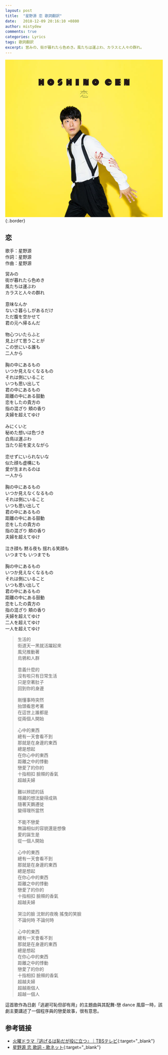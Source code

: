 ```yaml
---
layout: post
title:  "星野源 恋 歌詞翻訳"
date:   2018-12-09 20:16:10 +0800
author: mistydew
comments: true
categories: Lyrics
tags: 歌詞翻訳
excerpt: 営みの、街が暮れたら色めき。風たちは運ぶわ、カラスと人々の群れ。
---
```

![恋](/assets/images/cover/misc/恋.jpg){:.border}

## 恋

歌手：星野源<br>
作詞：星野源<br>
作曲：星野源

<div class="lyric-original">
<p>
営みの<br>
街が暮れたら色めき<br>
風たちは運ぶわ<br>
カラスと人々の群れ<br>
<br>
意味なんか<br>
ないさ暮らしがあるだけ<br>
ただ腹を空かせて<br>
君の元へ帰るんだ<br>
<br>
物心ついたらふと<br>
見上げて思うことが<br>
この世にいる誰も<br>
二人から<br>
<br>
胸の中にあるもの<br>
いつか見えなくなるもの<br>
それは側にいること<br>
いつも思い出して<br>
君の中にあるもの<br>
距離の中にある鼓動<br>
恋をしたの貴方の<br>
指の混ざり 頬の香り<br>
夫婦を超えてゆけ<br>
<br>
みにくいと<br>
秘めた想いは色づき<br>
白鳥は運ぶわ<br>
当たり前を変えながら<br>
<br>
恋せずにいられないな<br>
似た顔も虚構にも<br>
愛が生まれるのは<br>
一人から<br>
<br>
胸の中にあるもの<br>
いつか見えなくなるもの<br>
それは側にいること<br>
いつも思い出して<br>
君の中にあるもの<br>
距離の中にある鼓動<br>
恋をしたの貴方の<br>
指の混ざり 頬の香り<br>
夫婦を超えてゆけ<br>
<br>
泣き顔も 黙る夜も 揺れる笑顔も<br>
いつまでも いつまでも<br>
<br>
胸の中にあるもの<br>
いつか見えなくなるもの<br>
それは側にいること<br>
いつも思い出して<br>
君の中にあるもの<br>
距離の中にある鼓動<br>
恋をしたの貴方の<br>
指の混ざり 頬の香り<br>
夫婦を超えてゆけ<br>
二人を超えてゆけ<br>
一人を超えてゆけ
</p>
</div>

<div class="lyric-translation">
<blockquote>
生活的<br>
街道天一黑就活躍起來<br>
風兒推動著<br>
烏鴉和人群<br>
<br>
意義什麼的<br>
沒有啦只有日常生活<br>
只是空著肚子<br>
回到你的身邊<br>
<br>
剛懂事時突然<br>
抬頭看思考著<br>
在這世上誰都是<br>
從兩個人開始<br>
<br>
心中的東西<br>
總有一天會看不到<br>
那就是在身邊的東西<br>
總是想起<br>
在你心中的東西<br>
距離之中的悸動<br>
戀愛了的你的<br>
十指相扣 臉頰的香氣<br>
超越夫婦<br>
<br>
難以辨認的話<br>
隱藏的想法變得成熟<br>
隨著天鵝遷徙<br>
變得理所當然<br>
<br>
不能不戀愛<br>
無論相似的容貌還是想像<br>
愛的誕生是<br>
從一個人開始<br>
<br>
心中的東西<br>
總有一天會看不到<br>
那就是在身邊的東西<br>
總是想起<br>
在你心中的東西<br>
距離之中的悸動<br>
戀愛了的你的<br>
十指相扣 臉頰的香氣<br>
超越夫婦<br>
<br>
哭泣的臉 沈默的夜晚 搖曳的笑臉<br>
不論何時 不論何時<br>
<br>
心中的東西<br>
總有一天會看不到<br>
那就是在身邊的東西<br>
總是想起<br>
在你心中的東西<br>
距離之中的悸動<br>
戀愛了的你的<br>
十指相扣 臉頰的香氣<br>
超越夫婦<br>
超越兩個人<br>
超越一個人
</blockquote>
</div>

這首歌作為日劇「逃避可恥但卻有用」的主題曲與其配舞-戀 dance 風靡一時，該劇主要講述了一個程序員的戀愛故事，很有意思。

## 参考链接

* [火曜ドラマ『逃げるは恥だが役に立つ』｜TBSテレビ](https://www.tbs.co.jp/NIGEHAJI_tbs){:target="_blank"}
* [星野源 恋 歌詞 - 歌ネット](https://www.uta-net.com/song/216304){:target="_blank"}
